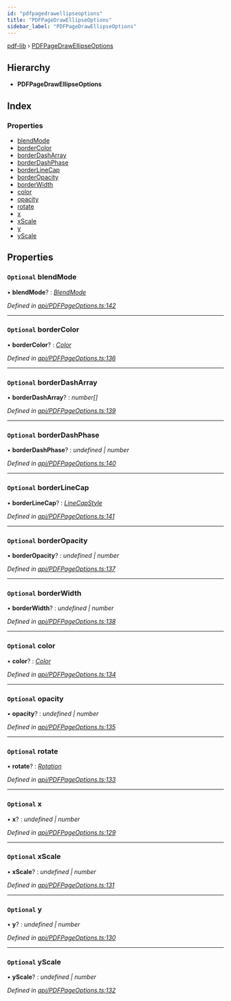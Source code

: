 ```yaml
---
id: "pdfpagedrawellipseoptions"
title: "PDFPageDrawEllipseOptions"
sidebar_label: "PDFPageDrawEllipseOptions"
---
```


[pdf-lib](../index.md) › [PDFPageDrawEllipseOptions](pdfpagedrawellipseoptions.md)

## Hierarchy

* **PDFPageDrawEllipseOptions**

## Index

### Properties

* [blendMode](pdfpagedrawellipseoptions.md#optional-blendmode)
* [borderColor](pdfpagedrawellipseoptions.md#optional-bordercolor)
* [borderDashArray](pdfpagedrawellipseoptions.md#optional-borderdasharray)
* [borderDashPhase](pdfpagedrawellipseoptions.md#optional-borderdashphase)
* [borderLineCap](pdfpagedrawellipseoptions.md#optional-borderlinecap)
* [borderOpacity](pdfpagedrawellipseoptions.md#optional-borderopacity)
* [borderWidth](pdfpagedrawellipseoptions.md#optional-borderwidth)
* [color](pdfpagedrawellipseoptions.md#optional-color)
* [opacity](pdfpagedrawellipseoptions.md#optional-opacity)
* [rotate](pdfpagedrawellipseoptions.md#optional-rotate)
* [x](pdfpagedrawellipseoptions.md#optional-x)
* [xScale](pdfpagedrawellipseoptions.md#optional-xscale)
* [y](pdfpagedrawellipseoptions.md#optional-y)
* [yScale](pdfpagedrawellipseoptions.md#optional-yscale)

## Properties

### `Optional` blendMode

• **blendMode**? : *[BlendMode](../enums/blendmode.md)*

*Defined in [api/PDFPageOptions.ts:142](https://github.com/Hopding/pdf-lib/blob/1f63950/src/api/PDFPageOptions.ts#L142)*

___

### `Optional` borderColor

• **borderColor**? : *[Color](../index.md#color)*

*Defined in [api/PDFPageOptions.ts:136](https://github.com/Hopding/pdf-lib/blob/1f63950/src/api/PDFPageOptions.ts#L136)*

___

### `Optional` borderDashArray

• **borderDashArray**? : *number[]*

*Defined in [api/PDFPageOptions.ts:139](https://github.com/Hopding/pdf-lib/blob/1f63950/src/api/PDFPageOptions.ts#L139)*

___

### `Optional` borderDashPhase

• **borderDashPhase**? : *undefined | number*

*Defined in [api/PDFPageOptions.ts:140](https://github.com/Hopding/pdf-lib/blob/1f63950/src/api/PDFPageOptions.ts#L140)*

___

### `Optional` borderLineCap

• **borderLineCap**? : *[LineCapStyle](../enums/linecapstyle.md)*

*Defined in [api/PDFPageOptions.ts:141](https://github.com/Hopding/pdf-lib/blob/1f63950/src/api/PDFPageOptions.ts#L141)*

___

### `Optional` borderOpacity

• **borderOpacity**? : *undefined | number*

*Defined in [api/PDFPageOptions.ts:137](https://github.com/Hopding/pdf-lib/blob/1f63950/src/api/PDFPageOptions.ts#L137)*

___

### `Optional` borderWidth

• **borderWidth**? : *undefined | number*

*Defined in [api/PDFPageOptions.ts:138](https://github.com/Hopding/pdf-lib/blob/1f63950/src/api/PDFPageOptions.ts#L138)*

___

### `Optional` color

• **color**? : *[Color](../index.md#color)*

*Defined in [api/PDFPageOptions.ts:134](https://github.com/Hopding/pdf-lib/blob/1f63950/src/api/PDFPageOptions.ts#L134)*

___

### `Optional` opacity

• **opacity**? : *undefined | number*

*Defined in [api/PDFPageOptions.ts:135](https://github.com/Hopding/pdf-lib/blob/1f63950/src/api/PDFPageOptions.ts#L135)*

___

### `Optional` rotate

• **rotate**? : *[Rotation](../index.md#rotation)*

*Defined in [api/PDFPageOptions.ts:133](https://github.com/Hopding/pdf-lib/blob/1f63950/src/api/PDFPageOptions.ts#L133)*

___

### `Optional` x

• **x**? : *undefined | number*

*Defined in [api/PDFPageOptions.ts:129](https://github.com/Hopding/pdf-lib/blob/1f63950/src/api/PDFPageOptions.ts#L129)*

___

### `Optional` xScale

• **xScale**? : *undefined | number*

*Defined in [api/PDFPageOptions.ts:131](https://github.com/Hopding/pdf-lib/blob/1f63950/src/api/PDFPageOptions.ts#L131)*

___

### `Optional` y

• **y**? : *undefined | number*

*Defined in [api/PDFPageOptions.ts:130](https://github.com/Hopding/pdf-lib/blob/1f63950/src/api/PDFPageOptions.ts#L130)*

___

### `Optional` yScale

• **yScale**? : *undefined | number*

*Defined in [api/PDFPageOptions.ts:132](https://github.com/Hopding/pdf-lib/blob/1f63950/src/api/PDFPageOptions.ts#L132)*
